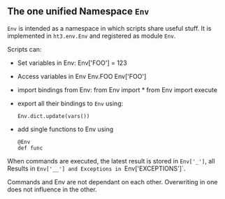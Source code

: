 The one unified Namespace `Env`
-------------------------------

`Env` is intended as a namespace in which scripts share useful stuff.
It is implemented in `ht3.env.Env` and registered as module `Env`.

Scripts can:

*   Set variables in Env:
        Env['FOO'] = 123
* Access variables in Env
        Env.FOO
        Env['FOO']

*   import bindings from Env:
        from Env import *
        from Env import execute

*   export all their bindings to `Env` using:

        Env.dict.update(vars())

*   add single functions to Env using

        @Env
        def func


When commands are executed, the latest result is stored in `Env['_']`, all Results in `Env['__']
and Exceptions in `Env['EXCEPTIONS']`.

Commands and Env are not dependant on each other. Overwriting in one does not influence in the
other.
